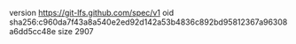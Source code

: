 version https://git-lfs.github.com/spec/v1
oid sha256:c960da7f43a8a540e2ed92d142a53b4836c892bd95812367a96308a6dd5cc48e
size 2907
